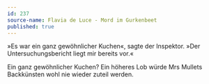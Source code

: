 ```yaml
---
id: 237
source-name: Flavia de Luce - Mord im Gurkenbeet
published: true
---
```

 »Es war ein ganz gewöhnlicher Kuchen«, sagte der Inspektor. »Der Untersuchungsbericht liegt mir bereits vor.«

 Ein ganz gewöhnlicher Kuchen? Ein höheres Lob würde Mrs Mullets Backkünsten wohl nie wieder zuteil werden.
